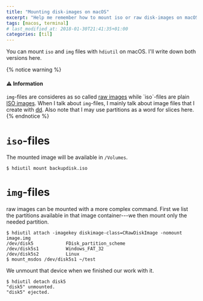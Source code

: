```yaml
---
title: "Mounting disk-images on macOS"
excerpt: "Help me remember how to mount iso or raw disk-images on macOS with hdiutil."
tags: [macos, terminal]
# last_modified_at: 2018-01-30T21:41:35+01:00
categories: [til]
---
```


You can mount `iso` and `img` files with `hdiutil` on macOS. I'll write down both versions here.

{% notice warning %}
#### :warning: Information
`img`-files are consideres as so called [raw images](https://en.wikipedia.org/wiki/IMG_(file_format))
while `iso`-files are plain [ISO images](https://en.wikipedia.org/wiki/ISO_image). When I talk about
`img`-files, I mainly talk about image files that I create with [dd](https://en.wikipedia.org/wiki/Dd_(Unix)).
Also note that I may use partitions as a word for slices here.
{% endnotice %}

# `iso`-files

The mounted image will be available in `/Volumes`.

``` terminal
$ hdiutil mount backupdisk.iso
```

# `img`-files

raw images can be mounted with a more complex command. First we list the partitions
available in that image container---we then mount only the needed partition.

``` terminal
$ hdiutil attach -imagekey diskimage-class=CRawDiskImage -nomount image.img
/dev/disk5            FDisk_partition_scheme
/dev/disk5s1          Windows_FAT_32
/dev/disk5s2          Linux
$ mount_msdos /dev/disk5s1 ~/test
```

We unmount that device when we finished our work with it.

``` terminal
$ hdiutil detach disk5
"disk5" unmounted.
"disk5" ejected.
```
